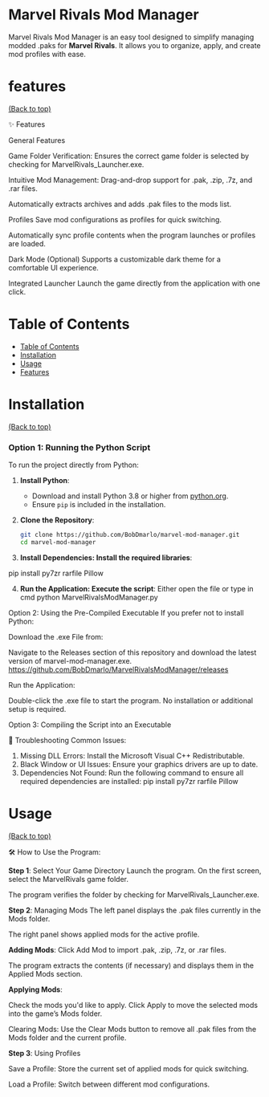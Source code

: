 

# Marvel Rivals Mod Manager


Marvel Rivals Mod Manager is an easy tool designed to simplify managing modded .paks for **Marvel Rivals**. It allows you to organize, apply, and create mod profiles with ease.

# features
[(Back to top)](#table-of-contents)


✨ Features

General Features

Game Folder Verification: Ensures the correct game folder is selected by checking for MarvelRivals_Launcher.exe.

Intuitive Mod Management:
Drag-and-drop support for .pak, .zip, .7z, and .rar files.

Automatically extracts archives and adds .pak files to the mods list.

Profiles
Save mod configurations as profiles for quick switching.

Automatically sync profile contents when the program launches or profiles are loaded.

Dark Mode (Optional)
Supports a customizable dark theme for a comfortable UI experience.

Integrated Launcher
Launch the game directly from the application with one click.






# Table of Contents
- [Table of Contents](#table-of-contents)
- [Installation](#installation)
- [Usage](#usage)
- [Features](#features)


# Installation
[(Back to top)](#table-of-contents)

### Option 1: Running the Python Script
To run the project directly from Python:

1. **Install Python**:
   - Download and install Python 3.8 or higher from [python.org](https://www.python.org).
   - Ensure `pip` is included in the installation.

2. **Clone the Repository**:
   ```bash
   git clone https://github.com/BobDmarlo/marvel-mod-manager.git
   cd marvel-mod-manager

3. **Install Dependencies: Install the required libraries**:

pip install py7zr rarfile Pillow

4. **Run the Application: Execute the script**: Either open the file or type in cmd
python MarvelRivalsModManager.py

Option 2: Using the Pre-Compiled Executable
If you prefer not to install Python:

Download the .exe File from:

Navigate to the Releases section of this repository and download the latest version of marvel-mod-manager.exe.
https://github.com/BobDmarlo/MarvelRivalsModManager/releases

Run the Application:

Double-click the .exe file to start the program.
No installation or additional setup is required.

Option 3: Compiling the Script into an Executable

🔧 Troubleshooting
Common Issues:

1. Missing DLL Errors:
Install the Microsoft Visual C++ Redistributable.
2. Black Window or UI Issues:
Ensure your graphics drivers are up to date.
3. Dependencies Not Found:
Run the following command to ensure all required dependencies are installed:
pip install py7zr rarfile Pillow


# Usage
[(Back to top)](#table-of-contents)

🛠️ How to Use the Program:

**Step 1**: Select Your Game Directory
Launch the program.
On the first screen, select the MarvelRivals game folder.

The program verifies the folder by checking for MarvelRivals_Launcher.exe.


**Step 2**: Managing Mods
The left panel displays the .pak files currently in the Mods folder.

The right panel shows applied mods for the active profile.

**Adding Mods**:
Click Add Mod to import .pak, .zip, .7z, or .rar files.

The program extracts the contents (if necessary) and displays them in the Applied Mods section.

**Applying Mods**:

Check the mods you'd like to apply.
Click Apply to move the selected mods into the game’s Mods folder.

Clearing Mods:
Use the Clear Mods button to remove all .pak files from the Mods folder and the current profile.

**Step 3**: Using Profiles

Save a Profile: Store the current set of applied mods for quick switching.

Load a Profile: Switch between different mod configurations.

